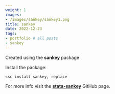 ```yaml
---
weight: 1
images:
- /images/sankey/sankey1.png
title: sankey
date: 2022-12-23
tags:
- portfolio # all posts
- sankey
---
```


Created using the **sankey** package

Install the package:

```
ssc install sankey, replace
```

For more info visit the [**stata-sankey**][def] GitHub page.

[def]: https://github.com/asjadnaqvi/stata-sankey